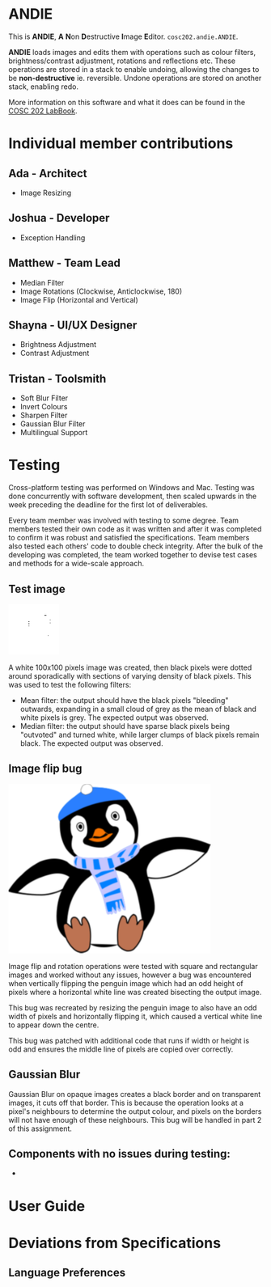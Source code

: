 # ANDIE

This is __ANDIE__, __A__  <b>N</b>on <b>D</b>estructive <b>I</b>mage <b>E</b>ditor. `cosc202.andie.ANDIE`. 

__ANDIE__ loads images and edits them with  operations such as colour filters, brightness/contrast adjustment, rotations and reflections etc. These operations are stored in a stack to enable undoing, allowing the changes to be __non-destructive__ ie. reversible. Undone operations are stored on another stack, enabling redo.

More information on this software and what it does can be found in the [COSC 202 LabBook](https://cosc202.cspages.otago.ac.nz/lab-book/COSC202LabBook.pdf#page=124).

# Individual member contributions

## Ada - Architect
- Image Resizing


## Joshua - Developer
- Exception Handling


## Matthew - Team Lead
- Median Filter
- Image Rotations (Clockwise, Anticlockwise, 180)
- Image Flip (Horizontal and Vertical)

## Shayna - UI/UX Designer
- Brightness Adjustment
- Contrast Adjustment


## Tristan - Toolsmith
- Soft Blur Filter
- Invert Colours
- Sharpen Filter
- Gaussian Blur Filter
- Multilingual Support


# Testing
Cross-platform testing was performed on Windows and Mac. Testing was done concurrently with software development, then scaled upwards in the week preceding the deadline for the first lot of deliverables. 

Every team member was involved with testing to some degree. Team members tested their own code as it was written and after it was completed to confirm it was robust and satisfied the specifications. Team members also tested each others' code to double check integrity. After the bulk of the developing was completed, the team worked together to devise test cases and methods for a wide-scale approach.

## Test image
![Test image](./pixilart-drawing.png)

A white 100x100 pixels image was created, then black pixels were dotted around sporadically with sections of varying density of black pixels. This was used to test the following filters:
- Mean filter: the output should have the black pixels "bleeding" outwards, expanding in a small cloud of grey as the mean of black and white pixels is grey. The expected output was observed.
- Median filter: the output should have sparse black pixels being "outvoted" and turned white, while larger clumps of black pixels remain black. The expected output was observed.

## Image flip bug
![Penguin Image](./transparentPenguin_test.png)

Image flip and rotation operations were tested with square and rectangular images and worked without any issues, however a bug was encountered when vertically flipping the penguin image which had an odd height of pixels where a horizontal white line was created bisecting the output image. 

This bug was recreated by resizing the penguin image to also have an odd width of pixels and horizontally flipping it, which caused a vertical white line to appear down the centre. 

This bug was patched with additional code that runs if width or height is odd and ensures the middle line of pixels are copied over correctly.

## Gaussian Blur
Gaussian Blur on opaque images creates a black border and on transparent images, it cuts off that border. This is because the operation looks at a pixel's neighbours to determine the output colour, and pixels on the borders will not have enough of these neighbours. This bug will be handled in part 2 of this assignment. 

## Components with no issues during testing:
 -


# User Guide



# Deviations from Specifications

## Language Preferences
